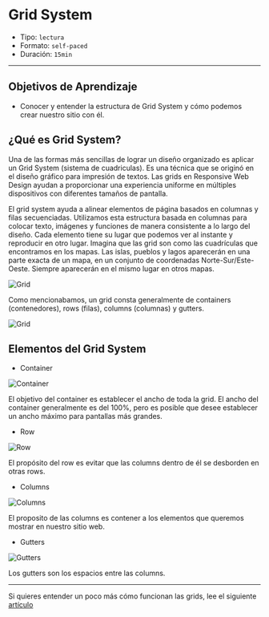 # Grid System

- Tipo: `lectura`
- Formato: `self-paced`
- Duración: `15min`

***

## Objetivos de Aprendizaje

- Conocer y entender la estructura de Grid System y cómo podemos crear nuestro sitio con él.


## ¿Qué es Grid System?

Una de las formas más sencillas de lograr un diseño organizado es aplicar un Grid System (sistema de cuadriculas). Es una técnica que se originó en el diseño gráfico para impresión de textos. Las grids en Responsive Web Design ayudan a proporcionar una experiencia uniforme en múltiples dispositivos con diferentes tamaños de pantalla. 

El grid system ayuda a alinear elementos de página basados ​​en columnas y filas secuenciadas. Utilizamos esta estructura basada en columnas para colocar texto, imágenes y funciones de manera consistente a lo largo del diseño. Cada elemento tiene su lugar que podemos ver al instante y reproducir en otro lugar. Imagina que las grid son como las cuadrículas que encontramos en los mapas. Las islas, pueblos y lagos aparecerán en una parte exacta de un mapa, en un conjunto de coordenadas Norte-Sur/Este-Oeste. Siempre aparecerán en el mismo lugar en otros mapas.

![Grid](http://test.visitnorway.org/wp-content/uploads/sites/2/2013/02/Grid_3.png)

Como mencionabamos, un grid consta generalmente de containers (contenedores), rows (filas), columns (columnas) y gutters.

![Grid](https://mdn.mozillademos.org/files/13899/grid.png)

## Elementos del Grid System

- Container

![Container](http://j4n.co/content/4-blog/10-Creating-your-own-css-grid-system/container.png)

El objetivo del container es establecer el ancho de toda la grid. El ancho del container generalmente es del 100%, pero es posible que desee establecer un ancho máximo para pantallas más grandes.


- Row

![Row](http://j4n.co/content/4-blog/10-Creating-your-own-css-grid-system/row.png)

El propósito del row es evitar que las columns dentro de él se desborden en otras rows.


- Columns

![Columns](http://j4n.co/content/4-blog/10-Creating-your-own-css-grid-system/column.png)

El proposito de las columns es contener a los elementos que queremos mostrar en nuestro sitio web.


- Gutters

![Gutters](http://j4n.co/content/4-blog/10-Creating-your-own-css-grid-system/column-gutters.png)

Los gutters son los espacios entre las columns.

- - -

Si quieres entender un poco más cómo funcionan las grids, lee el siguiente [artículo](https://medium.com/laboratoria-how-to/cien-por-ciento-divididos-grid-system-y-su-secuaz-el-layout-545e8a90d63e "artículo")


